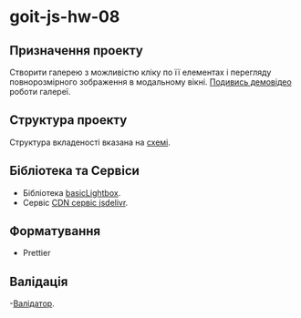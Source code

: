 <!-- @format -->

# goit-js-hw-08

## Призначення проекту

Створити галерею з можливістю кліку по її елементах і перегляду повнорозмірного зображення в модальному вікні. [Подивись демовідео](https://goitlmsstorage.b-cdn.net/baa63960-09b4-4a6e-9f8a-c4a9276e0e76IMG_2064.MP4) роботи галереї.

## Структура проекту

Структура вкладеності вказана на [схемі](https://s3.eu-north-1.amazonaws.com/lms.goit.files/707badf5-368a-42fc-82f2-b156ede5dfe28.png).

## Бібліотека та Сервіси

- Бібліотека [basicLightbox](https://github.com/electerious/basicLightbox/tree/master).
- Сервіс [CDN сервіс jsdelivr](https://www.jsdelivr.com/package/npm/basiclightbox?path=dist).

## Форматування

- Prettier

## Валідація

-[Валідатор](http://validator.w3.org/nu/).
